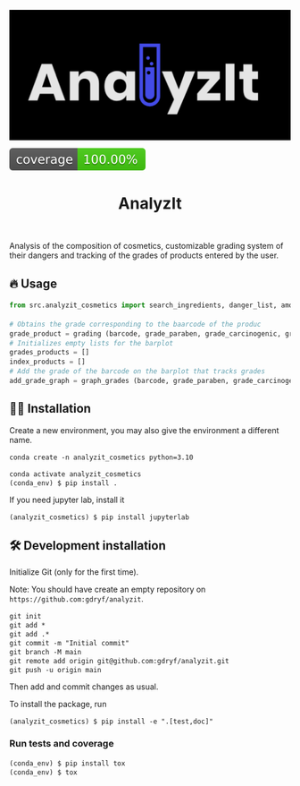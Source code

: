 <p align="center">
   <img src="https://github.com/gdryf/analyzit/blob/main/package/assets/logo_maj.png" alt="Project Logo" style="display: block; margin-left: auto; margin-right: auto;">
</p>


![Coverage Status](https://github.com/gdryf/analyzit/blob/main/package/assets/coverage-badge.svg)

<h1 align="center">
AnalyzIt
</h1>

<br>


Analysis of the composition of cosmetics, customizable grading system of their dangers and tracking of the grades of products entered by the user.

## 🔥 Usage

```python
from src.analyzit_cosmetics import search_ingredients, danger_list, amount_dangers, coefficient, grading, commentary, graph_grades

# Obtains the grade corresponding to the baarcode of the produc
grade_product = grading (barcode, grade_paraben, grade_carcinogenic, grade endocrine)t
# Initializes empty lists for the barplot
grades_products = []
index_products = []
# Add the grade of the barcode on the barplot that tracks grades
add_grade_graph = graph_grades (barcode, grade_paraben, grade_carcinogenic, grade endocrine)

```

## 👩‍💻 Installation

Create a new environment, you may also give the environment a different name. 

```
conda create -n analyzit_cosmetics python=3.10 
```

```
conda activate analyzit_cosmetics
(conda_env) $ pip install .
```

If you need jupyter lab, install it 

```
(analyzit_cosmetics) $ pip install jupyterlab
```


## 🛠️ Development installation

Initialize Git (only for the first time). 

Note: You should have create an empty repository on `https://github.com:gdryf/analyzit`.

```
git init
git add * 
git add .*
git commit -m "Initial commit" 
git branch -M main
git remote add origin git@github.com:gdryf/analyzit.git 
git push -u origin main
```

Then add and commit changes as usual. 

To install the package, run

```
(analyzit_cosmetics) $ pip install -e ".[test,doc]"
```

### Run tests and coverage

```
(conda_env) $ pip install tox
(conda_env) $ tox
```



